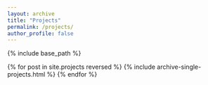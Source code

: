 ```yaml
---
layout: archive
title: "Projects"
permalink: /projects/
author_profile: false
---
```


{% include base_path %}

{% for post in site.projects reversed %}
  {% include archive-single-projects.html %}
{% endfor %}

